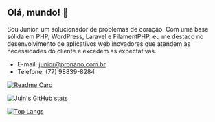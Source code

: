 ## Olá, mundo! 👋

Sou Junior, um solucionador de problemas de coração. Com uma base sólida em PHP, WordPress, Laravel e FilamentPHP, eu me destaco no desenvolvimento de aplicativos web inovadores que atendem às necessidades do cliente e excedem as expectativas.

- E-mail: junior@pronano.com.br
- Telefone: (77) 98839-8284

[![Readme Card](https://github-readme-stats.vercel.app/api/pin/?username=juin&repo=polimorfismo-tutorial)](https://github.com/juin/github-readme-stats)

[![Juin's GitHub stats](https://github-readme-stats.vercel.app/api?username=juin)](https://github.com/juin/github-readme-stats)

[![Top Langs](https://github-readme-stats.vercel.app/api/top-langs/?username=juin)](https://github.com/juin/github-readme-stats)

<!--
**juin/juin** is a ✨ _special_ ✨ repository because its `README.md` (this file) appears on your GitHub profile.

Here are some ideas to get you started:

- 🔭 I’m currently working on ...
- 🌱 I’m currently learning ...
- 👯 I’m looking to collaborate on ...
- 🤔 I’m looking for help with ...
- 💬 Ask me about ...
- 📫 How to reach me: ...
- 😄 Pronouns: ...
- ⚡ Fun fact: ...

https://github.com/anuraghazra/github-readme-stats/blob/master/readme.md#deploy-on-your-own-vercel-instance
-->
